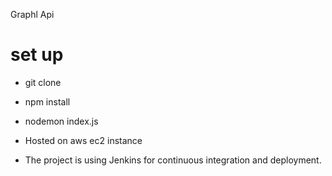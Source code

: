 Graphl Api 
# set up
- git clone 
- npm install 
- nodemon index.js

- Hosted on aws ec2 instance 
- The project is using Jenkins for continuous integration and deployment.